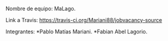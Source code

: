 Nombre de equipo: MaLago.

Link a Travis: https://travis-ci.org/Mariani88/jobvacancy-source

Integrantes:
*Pablo Matías Mariani.
*Fabian Abel Lagorio. 
